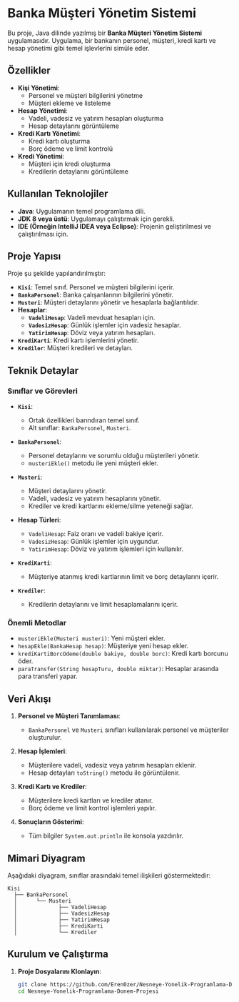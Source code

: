 # Banka Müşteri Yönetim Sistemi

Bu proje, Java dilinde yazılmış bir **Banka Müşteri Yönetim Sistemi** uygulamasıdır. Uygulama, bir bankanın personel, müşteri, kredi kartı ve hesap yönetimi gibi temel işlevlerini simüle eder.

## Özellikler

- **Kişi Yönetimi**:
  - Personel ve müşteri bilgilerini yönetme
  - Müşteri ekleme ve listeleme
- **Hesap Yönetimi**:
  - Vadeli, vadesiz ve yatırım hesapları oluşturma
  - Hesap detaylarını görüntüleme
- **Kredi Kartı Yönetimi**:
  - Kredi kartı oluşturma
  - Borç ödeme ve limit kontrolü
- **Kredi Yönetimi**:
  - Müşteri için kredi oluşturma
  - Kredilerin detaylarını görüntüleme

## Kullanılan Teknolojiler

- **Java**: Uygulamanın temel programlama dili.
- **JDK 8 veya üstü**: Uygulamayı çalıştırmak için gerekli.
- **IDE (Örneğin IntelliJ IDEA veya Eclipse)**: Projenin geliştirilmesi ve çalıştırılması için.

## Proje Yapısı

Proje şu şekilde yapılandırılmıştır:

- **`Kisi`**: Temel sınıf. Personel ve müşteri bilgilerini içerir.
- **`BankaPersonel`**: Banka çalışanlarının bilgilerini yönetir.
- **`Musteri`**: Müşteri detaylarını yönetir ve hesaplarla bağlantılıdır.
- **Hesaplar**:
  - **`VadeliHesap`**: Vadeli mevduat hesapları için.
  - **`VadesizHesap`**: Günlük işlemler için vadesiz hesaplar.
  - **`YatirimHesap`**: Döviz veya yatırım hesapları.
- **`KrediKarti`**: Kredi kartı işlemlerini yönetir.
- **`Krediler`**: Müşteri kredileri ve detayları.

## Teknik Detaylar

### Sınıflar ve Görevleri
- **`Kisi`**:
  - Ortak özellikleri barındıran temel sınıf.
  - Alt sınıflar: `BankaPersonel`, `Musteri`.
  
- **`BankaPersonel`**:
  - Personel detaylarını ve sorumlu olduğu müşterileri yönetir.
  - `musteriEkle()` metodu ile yeni müşteri ekler.

- **`Musteri`**:
  - Müşteri detaylarını yönetir.
  - Vadeli, vadesiz ve yatırım hesaplarını yönetir.
  - Krediler ve kredi kartlarını ekleme/silme yeteneği sağlar.

- **Hesap Türleri**:
  - `VadeliHesap`: Faiz oranı ve vadeli bakiye içerir.
  - `VadesizHesap`: Günlük işlemler için uygundur.
  - `YatirimHesap`: Döviz ve yatırım işlemleri için kullanılır.

- **`KrediKarti`**:
  - Müşteriye atanmış kredi kartlarının limit ve borç detaylarını içerir.

- **`Krediler`**:
  - Kredilerin detaylarını ve limit hesaplamalarını içerir.

### Önemli Metodlar
- `musteriEkle(Musteri musteri)`: Yeni müşteri ekler.
- `hesapEkle(BankaHesap hesap)`: Müşteriye yeni hesap ekler.
- `krediKartiBorcOdeme(double bakiye, double borc)`: Kredi kartı borcunu öder.
- `paraTransfer(String hesapTuru, double miktar)`: Hesaplar arasında para transferi yapar.

## Veri Akışı

1. **Personel ve Müşteri Tanımlaması**:
   - `BankaPersonel` ve `Musteri` sınıfları kullanılarak personel ve müşteriler oluşturulur.

2. **Hesap İşlemleri**:
   - Müşterilere vadeli, vadesiz veya yatırım hesapları eklenir.
   - Hesap detayları `toString()` metodu ile görüntülenir.

3. **Kredi Kartı ve Krediler**:
   - Müşterilere kredi kartları ve krediler atanır.
   - Borç ödeme ve limit kontrol işlemleri yapılır.

4. **Sonuçların Gösterimi**:
   - Tüm bilgiler `System.out.println` ile konsola yazdırılır.

## Mimari Diyagram

Aşağıdaki diyagram, sınıflar arasındaki temel ilişkileri göstermektedir:

```plaintext
Kisi
  ├── BankaPersonel
  │      └── Musteri
  │             ├── VadeliHesap
  │             ├── VadesizHesap
  │             ├── YatirimHesap
  │             ├── KrediKarti
  │             └── Krediler
```

## Kurulum ve Çalıştırma

1. **Proje Dosyalarını Klonlayın**:
   ```bash
   git clone https://github.com/Eren0zer/Nesneye-Yonelik-Programlama-Donem-Projesi
   cd Nesneye-Yonelik-Programlama-Donem-Projesi

